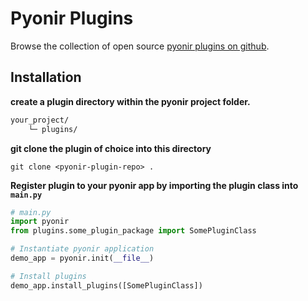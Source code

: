 # Pyonir Plugins

Browse the collection of open source [pyonir plugins on github](https://github.com/pyonir/pyonir-plugins).

## Installation

**create a plugin directory within the pyonir project folder.**
```markdown
your_project/
    └─ plugins/
```

**git clone the plugin of choice into this directory**

```git clone <pyonir-plugin-repo> .```

**Register plugin to your pyonir app by importing the plugin class into `main.py`**

```python
# main.py
import pyonir
from plugins.some_plugin_package import SomePluginClass

# Instantiate pyonir application
demo_app = pyonir.init(__file__)

# Install plugins
demo_app.install_plugins([SomePluginClass])
```